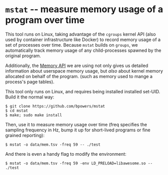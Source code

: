`mstat` -- measure memory usage of a program over time
====================================================

This tool runs on Linux, taking advantage of the `cgroups` kernel API
(also used by container infrastructure like Docker) to record memory
usage of a set of processes over time.  Because `mstat` builds on
`groups`, we automatically track memory usage of any child-processes
spawned by the original program.

Additionally, the [Memory
API](https://godoc.org/github.com/containerd/cgroups#MemoryStat) we
are using not only gives us detailed information about userspace
memory usage, but _also_ about kernel memory allocated on behalf of
the program.  (such as memory used to mange a process's page tables).

This tool only runs on Linux, and requires being installed installed
set-UID.  Build it the normal way:

    $ git clone https://github.com/bpowers/mstat
    $ cd mstat
    $ make; sudo make install

Then, use it to measure memory usage over time (freq specifies the
sampling frequency in Hz, bump it up for short-lived programs or fine
grained reporting):

    $ mstat -o data/mem.tsv -freq 59 -- ./test

And there is even a handy flag to modify the environment:

    $ mstat -o data/mem.tsv -freq 59 -env LD_PRELOAD=libawesome.so -- ./test
